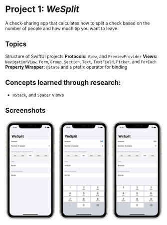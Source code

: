 # Project 1: *WeSplit*

A check-sharing app that calculates how to split a check based on the number of people and how much tip you want to leave.


## Topics

Structure of SwiftUI projects
**Protocols:** `View`, and `PreviewProvider`
**Views:** `NavigationView`, `Form`, `Group`, `Section`, `Text`, `TextField`, `Picker`, and `ForEach`
**Property Wrapper:** `@State` and `$` prefix operator for binding


## Concepts learned through research:

- `HStack`, and `Spacer` views



## Screenshots

![Screenshots](Screenshots/Combined.png)
